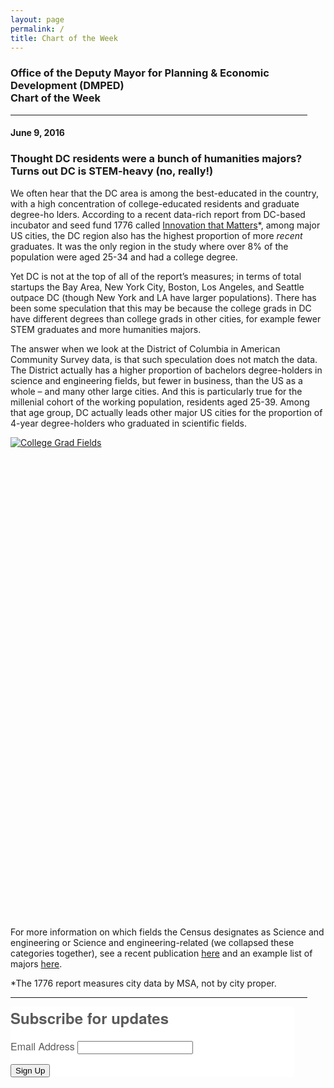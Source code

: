 ```yaml
---
layout: page
permalink: /
title: Chart of the Week
---
```


<h3>
Office of the Deputy Mayor for Planning & Economic Development (DMPED) <br/> Chart of the Week
</h3>

<hr style="width: 475px; margin:1em 0">

<h4>June 9, 2016</h4>
<h3>Thought DC residents were a bunch of humanities majors? Turns out DC is STEM-heavy (no, really!)</h3>

We often hear that the DC area is among the best-educated in the country, with a high concentration of college-educated residents and graduate degree-ho lders. According to a recent data-rich report from DC-based incubator and seed fund 1776 called <a href="http://www.1776.vc/reports/innovation-that-matters-2016/" target="_blank">Innovation that Matters</a>*, among major US cities, the DC region also has the highest proportion of more <i>recent</i> graduates. It was the only region in the study where over 8% of the population were aged 25-34 and had a college degree. 

Yet DC is not at the top of all of the report’s measures; in terms of total startups the Bay Area, New York City, Boston, Los Angeles, and Seattle outpace DC (though New York and LA have larger populations). There has been some speculation that this may be because the college grads in DC have different degrees than college grads in other cities, for example fewer STEM graduates and more humanities majors.

The answer when we look at the District of Columbia in American Community Survey data, is that such speculation does not match the data. The District actually has a higher proportion of bachelors degree-holders in science and engineering fields, but fewer in business, than the US as a whole – and many other large cities. And this is particularly true for the millenial cohort of the working population, residents aged 25-39. Among that age group, DC actually leads other major US cities for the proportion of 4-year degree-holders who graduated in scientific fields. 

<script type='text/javascript' src='https://public.tableau.com/javascripts/api/viz_v1.js'></script><div class='tableauPlaceholder' style='width: 454px; height: 769px;'><noscript><a href='#'><img alt='College Grad Fields ' src='https:&#47;&#47;public.tableau.com&#47;static&#47;images&#47;Ba&#47;BachelorsDegreesbyField&#47;CollegeGradFields&#47;1_rss.png' style='border: none' /></a></noscript><object class='tableauViz' width='454' height='769' style='display:none;'><param name='host_url' value='https%3A%2F%2Fpublic.tableau.com%2F' /> <param name='site_root' value='' /><param name='name' value='BachelorsDegreesbyField&#47;CollegeGradFields' /><param name='tabs' value='no' /><param name='toolbar' value='yes' /><param name='static_image' value='https:&#47;&#47;public.tableau.com&#47;static&#47;images&#47;Ba&#47;BachelorsDegreesbyField&#47;CollegeGradFields&#47;1.png' /> <param name='animate_transition' value='yes' /><param name='display_static_image' value='yes' /><param name='display_spinner' value='yes' /><param name='display_overlay' value='yes' /><param name='display_count' value='yes' /><param name='showTabs' value='y' /></object></div>

For more information on which fields the Census designates as Science and engineering or Science and engineering-related (we collapsed these categories together), see a recent publication <a href="https://www.census.gov/prod/2012pubs/acsbr11-10.pdf" target="_blank">here</a> and an example list of majors <a href="https://www.census.gov/prod/2012pubs/acsbr11-04a.pdf" target="_blank">here</a>. 

*The 1776 report measures city data by MSA, not by city proper.

<hr style="width: 475px; margin:1em 0">

<!--Begin CTCT Sign-Up Form-->
<!-- EFD 1.0.0 [Mon Jun 06 12:44:43 EDT 2016] -->
<link rel='stylesheet' type='text/css' href='https://static.ctctcdn.com/h/contacts-embedded-signup-assets/1.0.2/css/signup-form.css'>
<div class="ctct-embed-signup" style="font: 16px Helvetica Neue, Arial, sans-serif; font: 1rem Helvetica Neue, Arial, sans-serif; line-height: 1.5; -webkit-font-smoothing: antialiased; width: 454px">
   <div style="color:#5b5b5b; background-color:#FFFFFF; border-radius:5px;">
       <span id="success_message" style="display:none;">
           <div style="text-align:center;">Thanks for signing up!</div>
       </span>
       <form data-id="embedded_signup:form" class="ctct-custom-form Form" name="embedded_signup" method="POST" action="https://visitor2.constantcontact.com/api/signup">
           <h2 style="margin:0;">Subscribe for updates</h2>
           <!-- The following code must be included to ensure your sign-up form works properly. -->
           <input data-id="ca:input" type="hidden" name="ca" value="a2e7dff1-cff4-49c5-b33c-d32a5beeb267">
           <input data-id="list:input" type="hidden" name="list" value="1357647672">
           <input data-id="source:input" type="hidden" name="source" value="EFD">
           <input data-id="required:input" type="hidden" name="required" value="list,email">
           <input data-id="url:input" type="hidden" name="url" value="">
           <p data-id="Email Address:p" ><label data-id="Email Address:label" data-name="email" class="ctct-form-required">Email Address</label> <input data-id="Email Address:input" type="text" name="email" value="" maxlength="80"></p>
           <button type="submit" class="Button ctct-button Button--block Button-secondary" data-enabled="enabled">Sign Up</button>
       </form>
   </div>
</div>
<script type='text/javascript'>
   var localizedErrMap = {};
   localizedErrMap['required'] =        'This field is required.';
   localizedErrMap['ca'] =          'An unexpected error occurred while attempting to send email.';
   localizedErrMap['email'] =           'Please enter your email address in name@email.com format.';
   localizedErrMap['birthday'] =        'Please enter birthday in MM/DD format.';
   localizedErrMap['anniversary'] =     'Please enter anniversary in MM/DD/YYYY format.';
   localizedErrMap['custom_date'] =     'Please enter this date in MM/DD/YYYY format.';
   localizedErrMap['list'] =            'Please select at least one email list.';
   localizedErrMap['generic'] =         'This field is invalid.';
   localizedErrMap['shared'] =      'Sorry, we could not complete your sign-up. Please contact us to resolve this.';
   localizedErrMap['state_mismatch'] = 'Mismatched State/Province and Country.';
    localizedErrMap['state_province'] = 'Select a state/province';
   localizedErrMap['selectcountry'] =   'Select a country';
   var postURL = 'https://visitor2.constantcontact.com/api/signup';
</script>
<script type='text/javascript' src='https://static.ctctcdn.com/h/contacts-embedded-signup-assets/1.0.2/js/signup-form.js'></script>
<!--End CTCT Sign-Up Form-->

